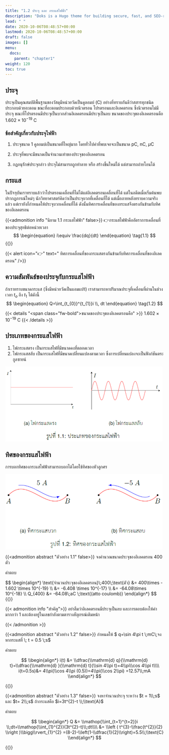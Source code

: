 ```yaml
---
title: "1.2 ประจุ และ กระแสไฟฟ้า"
description: "Doks is a Hugo theme for building secure, fast, and SEO-ready documentation websites, which you can easily update and customize."
lead: " "
date: 2020-10-06T08:48:57+00:00
lastmod: 2020-10-06T08:48:57+00:00
draft: false
images: []
menu:
  docs:
    parent: "chapter1"
weight: 120
toc: true
---
```


## ประจุ

ประจุเป็นคุณสมบัติพื้นฐานของวัสดุมีหน่วยวัดเป็นคูลอมบ์ (C) อย่างที่ทราบกันดีว่าสสารทุกชนิดประกอบด้วยอะตอม ขณะที่อะตอมประกอบด้วยนิวตรอน โปรตรอนและอิเลคตรอน ซึ่งนิวตรอนไม่มีประจุ ขณะที่โปรตรอนมีประจุเป็นบวกส่วนอิเลคตรอนมีประจุเป็นลบ ขนาดของประจุของอิเลคตรอนคือ $1.602\times 10^{-19}$ C 

### ข้อสำคัญเกี่ยวกับประจุไฟฟ้า
1. ประจุขนาด 1 คูลอมบ์เป็นขนาดที่ใหญ่มาก โดยทั่วไปค่าที่พบเจอจะเป็นขนาด pC, nC, $\mu$C
1. ประจุที่พบจะมีขนาดเป็นจำนวนเท่าของประจุของอิเลคตรอน

1. กฏอนุรักษ์ประจุกล่าว ประจุไม่สามารถถูกทำลาย หรือ สร้างขึ้นใหม่ได้ แต่สามารถถ่ายโอนได้

## กระแส

ในปัจจุบันเราทราบแล้วว่าโปรตรอนเคลื่อนที่ไม่ได้แต่อิเลคตรอนเคลื่อนที่ได้ แต่ในอดีตเมื่อเริ่มค้นพบปรากฏการณ์ใหม่ๆ นักวิทยาศาสตร์คิดว่าเป็นประจุบวกที่เคลื่อนที่ได้ แต่เมื่อภายหลังทราบความจริงแล้ว แต่เรายังก็กำหนดให้ประจุบวกเคลื่อนที่ได้ ดังนั้นทิศการเคลื่อนทีของกระแสจึงตรงกันข้ามกับทิศของอิเลคตรอน

{{<admonition info "นิยาม 1.1 กระแสไฟฟ้า" false>}}
👉กระแสไฟฟ้าคืออัตราการเคลื่อนที่ของประจุสุทธิต่อหน่วยเวลา 
$$
  \begin{equation}
    i\equiv \frac{dq}{dt} 
  \end{equation} \tag{1.1}
$$
{{</admonition>}}


{{< alert icon="👉" text="  ทิศการเคลื่อนที่ของกระแสตรงกันข้ามกับทิศการเคลื่อนที่ของอิเลคตรอน" />}}

## ความสัมพันธ์ของประจุกับกระแสไฟฟ้า

ถ้าเราทราบขนาดกระแส (ซึ่งมีหน่วยวัดเป็นแอมแปร์) เราสามารถหาปริมาณประจุที่เคลื่อนที่ผ่านในช่วงเวลา $t_o$ ถึง $t_1$ ได้ดังนี้
$$
  \begin{equation}
     Q=\int_{t_{0}}^{t_{1}}i \\, dt
  \end{equation} \tag{1.2}
$$

{{< details "<span class=\"fw-bold\">ขนาดของประจุของอิเลคตรอนคือ</span>" >}}
$1.602\times 10^{-19}$ C 
{{< /details >}}

## ประเภทของกระแสไฟฟ้า

  1. ไฟกระแสตรง เป็นกระแสไฟที่มีขนาดคงที่ตลอดเวลา
  1. ไฟกระแสสลับ เป็นกระแสไฟที่มีขนาดเปลี่ยนแปลงตามเวลา ซึ่งการเปลี่ยนแปลงจะเป็นฟังก์ชันตระกูลซายน์

<img src="fig1.1.png" alt="fig 1.1" width="500" align="center"/>


## ทิศของกระแสไฟฟ้า

การบอกทิศของกระแสไฟฟ้าสามารถบอกได้โดยใช้ทิศของหัวลูกศร

<img src="fig1.2.png" alt="fig 1.2" width="500" align="center"/>

{{<admonition abstract "ตัวอย่าง 1.1" false>}}
จงคำนวณขนาดประจุของอิเลคตรอน $400$ ตัว

คำตอบ
<div class="scroll">
$$
\begin{align*}
\text{จำนวนประจุของอิเลคตรอน}\;400\;\text{ตัว} &= 400\times - 1.602 \times 10^{-19} \\
       &= -6.408 \times 10^{-17} \\
      &= -64.08\times 10^{-18} \\
      Q_{400} &= -64.08\;aC \;\text{(atto coulomb)}
\end{align*}
$$
</div>
{{</admonition>}}

{{< admonition info "สำคัญ">}}
อย่าลืมว่าอิเลคตรอนมีประจุเป็นลบ และการตอบต้องให้ค่ามากกว่า 1 
    และต้องอยู่ในเลขกำลังตามตารางสัญกรณ์เติมหน้า

{{< /admonition >}}


{{<admonition abstract "ตัวอย่าง 1.2" false>}}
กำหนดให้ $  q=\sin 4\pi t \\;mC\\;จงหากระแสที่ \\; t = 0.5  \\;s$

คำตอบ
<div class="scroll">

$$
\\begin{align*}
i(t) &= \\dfrac{\\mathrm{d} q}{\\mathrm{d} t}=\\dfrac{\\mathrm{d} }{\\mathrm{d} t}(\\sin 4\\pi t)=4\\pi\\cos 4\\pi t\\\\
       i(t=0.5s)&= 4\\pi(\\cos 4\\pi (0.5))=4\\pi(\\cos 2\\pi) =12.57\\;mA
    \\end{align*}
$$
</div>

{{</admonition>}}


{{<admonition abstract "ตัวอย่าง 1.3" false>}}
จงหาจำนวนประจุ ระหว่าง $t = 1\\;s$ และ $t= 2\\;s$ ถ้ากระแสคือ $i=3t^{2}-t \\;\\text{A}$ 

คำตอบ
<div class="scroll">

$$
\\begin{align*}
Q &= \\mathop{\\int_{t=1}^{t=2}}i \\;dt=\\mathop{\\int_{1}^{2}}(3t^{2}-t)\\;dt\\\\
       &= \\left ( t^{3}-\\frac{t^{2}}{2} \\right )\\bigg\\rvert_{1}^{2} =(8-2)-\\left(1-\\dfrac{1}{2}\\right)=5.5\\;\\text{C}
    \\end{align*}
$$
</div>

{{</admonition>}}


